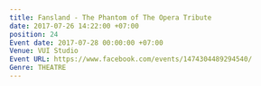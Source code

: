 ```yaml
---
title: Fansland - The Phantom of The Opera Tribute
date: 2017-07-26 14:22:00 +07:00
position: 24
Event date: 2017-07-28 00:00:00 +07:00
Venue: VUI Studio
Event URL: https://www.facebook.com/events/1474304489294540/
Genre: THEATRE
---
```


